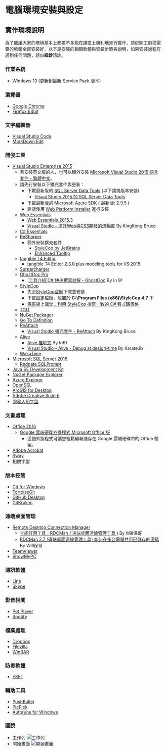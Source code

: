 # 電腦環境安裝與設定

## 實作環境說明

為了能讓大家的環境基本上都差不多能在課堂上順利地進行實作，請於開工前把需要的軟體全部安裝好，以下是安裝的相關軟體與安裝步驟與說明，如果安裝過程有遇到任何問題，請向**紙鈔**諮詢。

### 作業系統

- Windows 10 (更新到最新 Service Pack 版本)

### 瀏覽器

- [Google Chrome](https://www.google.com/intl/zh-TW/chrome/)
- [Firefox 64bit](https://www.mozilla.org/en-US/firefox/all/#zh-TW)

### 文字編輯器

- [Visual Studio Code](https://code.visualstudio.com)
- [MarkDown Edit](http://markdownedit.com/)

### 開發工具

- [Visual Studio Enterprise 2015](https://www.visualstudio.com/zh-tw/downloads/download-visual-studio-vs.aspx)
  - 若安裝英文版的人，也可以額外安裝 [Microsoft Visual Studio 2015 語言套件 - 繁體中文](https://www.microsoft.com/zh-tw/download/details.aspx?id=48157)。
  - 請先行安裝以下擴充套件與更新：
    - 下載最新版的 [SQL Server Data Tools](https://msdn.microsoft.com/zh-tw/library/mt204009.aspx) (以下請挑版本安裝)
      - [Visual Studio 2015 的 SQL Server Data Tools](http://go.microsoft.com/fwlink/?LinkID=619253)
    - 下載最新版的 [Microsoft Azure SDK](https://azure.microsoft.com/zh-tw/downloads/) ( 最新版: 2.9.5 )
    - 建議使用 [Web Platform Installer](https://www.microsoft.com/web/downloads/platform.aspx) 進行安裝
  - [Web Essentials](http://vswebessentials.com/)
    - [Web Essentials 2015.3](https://visualstudiogallery.msdn.microsoft.com/ee6e6d8c-c837-41fb-886a-6b50ae2d06a2)
    - [Visual Studio - 提升Web與CSS開發的流暢度](http://blog.kkbruce.net/2011/11/visual-studio-webcss.html) By KingKong Bruce
  - [C# Essentials](https://visualstudiogallery.msdn.microsoft.com/a4445ad0-f97c-41f9-a148-eae225dcc8a5)
  - [ReSharper](https://www.jetbrains.com/resharper/)
    - 額外安裝擴充套件
      - [StyleCop by JetBrains](https://resharper-plugins.jetbrains.com/packages/StyleCop.StyleCop/)
      - [Enhanced Tooltip](https://resharper-plugins.jetbrains.com/packages/JLebosquain.EnhancedTooltip/)
  - [tangible T4 Editor](http://t4-editor.tangible-engineering.com/T4-Editor-Visual-T4-Editing.html)
    - [tangible T4 Editor 2.3.0 plus modeling tools for VS 2015](https://visualstudiogallery.msdn.microsoft.com/784cf592-b797-4d4d-ad33-331fcf63faad)
  - [Surpercharger](https://visualstudiogallery.msdn.microsoft.com/f58941e3-13c6-4e97-9235-195f6f380ea3)
  - [GhostDoc Pro](http://submain.com/GhostDoc/)
    - [[工具介紹]C# 快速撰寫註解 - GhostDoc](https://www.dotblogs.com.tw/hatelove/archive/2008/12/31/6580.aspx) By In 91
  - [StyleCop](https://stylecop.codeplex.com/)
    - 先至[StyleCop官網](https://stylecop.codeplex.com/)下載並安裝
    - 下載[設定檔](http://1drv.ms/1S6WfFV)後，放置於 **C:\Program Files (x86)\StyleCop 4.7** 下
    - [保哥線上講堂：利用 StyleCop 撰寫一致的 C# 程式碼風格](http://www.slideshare.net/WillHuangTW/stylecop)
  - [TGIT](https://visualstudiogallery.msdn.microsoft.com/132a30d8-f318-4a53-8386-2c9fe52d77a1)
  - [NuGet Packager](https://visualstudiogallery.msdn.microsoft.com/daf5c6db-386b-4994-bdd7-b6cd52f11b72)
  - [Go To Definition](https://visualstudiogallery.msdn.microsoft.com/4b286b9c-4dd5-416b-b143-e31d36dc622b)
  - [ReAttach](https://visualstudiogallery.msdn.microsoft.com/8cccc206-b9de-42ef-8f5a-160ad0f017ae)
  	- [Visual Studio 擴充套件 - ReAttach](http://kevintsengtw.blogspot.tw/2013/02/visual-studio-reattach.html) By KingKong Bruce
  - [Alive](https://comealive.io/)
  	- [Alive 推坑文](https://www.facebook.com/91agile/posts/494359890738634) By In91
  	- [Visual Studio - Alive - Debug at design-time](http://karatejb.blogspot.tw/2015/10/visual-studio-alive-debug-at-design-time.html) By KarateJb
  - [WakaTime](https://visualstudiogallery.msdn.microsoft.com/ca0ea1f3-e824-4586-a73e-c8e4a65323d8)
- [Microsoft SQL Server 2016](http://www.microsoft.com/zh-tw/server-cloud/products/sql-server/)
  - [Redgate SQLPrompt](http://www.red-gate.com/products/sql-development/sql-prompt/) 
- [Java SE Development Kit](http://www.oracle.com/technetwork/java/javase/downloads/index.html)
- [NuGet Package Explorer](https://npe.codeplex.com/)
- [Azure Explorer](http://www.red-gate.com/products/azure-development/azure-explorer/)
- [OpenSSL](https://slproweb.com/products/Win32OpenSSL.html)
- [ArcGIS for Desktop](http://www.esri.com/software/arcgis/arcgis-for-desktop)
- [Adobe Creative Suite 6](https://www.adobe.com/products/cs6.html)
- [開發人用字型](http://1drv.ms/1KOWy5U)
  
### 文書處理
 
- [Office 2016](http://www.microsoftstore.com/store/mstw/zh_TW/cat/Office/categoryID.66795700)
  - [Google 雲端硬碟外掛程式 Microsoft Office 版](https://tools.google.com/dlpage/driveforoffice/)
    - 這個外掛程式可讓您輕鬆編輯儲存在 Google 雲端硬碟中的 Office 檔案。 
- [Adobe Acrobat](https://acrobat.adobe.com/us/en/)
- [Sway](https://sway.com/)
- 相關字型

### 版本控管
 
- [Git for Windows](https://git-scm.com/)
- [TortoiseGit](https://tortoisegit.org/)
- [GitHub Desktop](https://desktop.github.com/)
- [GitKraken](http://www.gitkraken.com/)

### 遠端桌面管理
- [Remote Desktop Connection Manager](https://www.microsoft.com/en-us/download/details.aspx?id=44989)
  - [介紹好用工具：RDCMan ( 遠端桌面連線管理工具 )](http://blog.miniasp.com/post/2010/07/15/Useful-tool-RDCMan.aspx) By Will保哥
  - [RDCMan 2.7 (遠端桌面連線管理工具) 如何在多台電腦共用已儲存的密碼](http://blog.miniasp.com/post/2014/11/28/RDCMan-27-share-passwords-between-computers.aspx) By Will保哥
- [TeamViewer](https://www.teamviewer.com/zhTW/)
- [ShowMyPC](https://showmypc.com/)

### 通訊軟體

- [Line](http://line.me/zh-hant/)
- [Skype](http://www.skype.com/zh_TW/)
 
### 影音相關

- [Pot Player](https://potplayer.daum.net/)
- [Spotify](https://www.spotify.com/tw/)
 
### 檔案處理

- [Dropbox](https://www.dropbox.com/)
- [Filezilla](https://filezilla-project.org/)
- [WinRAR](http://www.rarlab.com/)

### 防毒軟體

- [ESET](https://www.eset.tw/)

### 輔助工具

- [PushBullet](https://www.pushbullet.com/)
- [PicPick](http://ngwin.com/picpick)
- [Autoruns for Windows](https://technet.microsoft.com/en-us/sysinternals/bb963902.aspx)

### 圖說

- 工作列
	![工作列](http://i.imgur.com/RLf2nXO.png)
- 開始畫面
  ![開始畫面](http://i.imgur.com/7YUmUYn.png)
